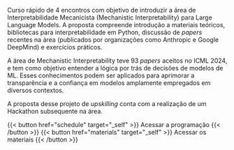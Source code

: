 
Curso rápido de 4 encontros com objetivo de introduzir a área de Interpretabilidade Mecanicista (Mechanistic Interpretability) para Large Language Models. A proposta compreende introdução a materiais teóricos, bibliotecas para interpretabilidade em Python, discussão de _papers_ recentes na área (publicados por organizações como Anthropic e Google DeepMind) e exercícios práticos. 

A área de Mechanistic Interpretability teve 93 _papers_ aceitos no ICML 2024, e tem como objetivo entender a lógica por trás de decisões de modelos de ML. Esses conhecimentos podem ser aplicados para aprimorar a transparência e a confiança em modelos amplamente empregados em diversos contextos. 

A proposta desse projeto de _upskilling_ conta com a realização de um Hackathon subsequente na área.

{{< button href="schedule" target="_self" >}}
Acessar a programação
{{< /button >}}
{{< button href="materials" target="_self" >}}
Acessar os materiais
{{< /button >}}
